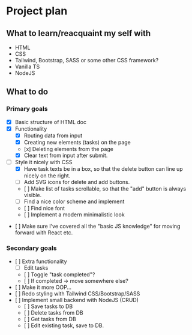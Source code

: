 # Project plan

## What to learn/reacquaint my self with

- HTML
- CSS
- Tailwind, Bootstrap, SASS or some other CSS framework?
- Vanilla TS
- NodeJS

## What to do

### Primary goals

- [x] Basic structure of HTML doc
- [x] Functionality
  - [x] Routing data from input
  - [x] Creating new elements (tasks) on the page
  - [x] Deleting elements from the page
  - [x] Clear text from input after submit.
- [ ] Style it nicely with CSS
  - [x] Have task texts be in a box, so that the delete button can line up nicely on the right.
  - [ ] Add SVG icons for delete and add buttons.
  - [ ] Make list of tasks scrollable, so that the "add" button is always visible.
  - [ ] Find a nice color scheme and implement
  - [ ] Find nice font
  - [ ] Implement a modern minimalistic look
- [ ] Make sure I've covered all the "basic JS knowledge" for moving forward with React etc.

### Secondary goals

- [ ] Extra functionality
  - [ ] Edit tasks
  - [ ] Toggle "task completed"?
  - [ ] If completed -> move somewhere else?
- [ ] Make it more OOP...
- [ ] Redo styling with Tailwind CSS/Bootstrap/SASS
- [ ] Implement small backend with NodeJS (CRUD)
  - [ ] Save tasks to DB
  - [ ] Delete tasks from DB
  - [ ] Get tasks from DB
  - [ ] Edit existing task, save to DB.
